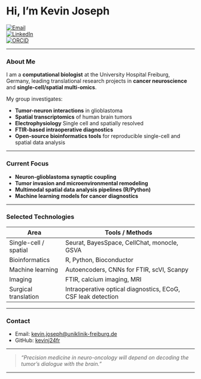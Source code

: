 # Hi, I’m Kevin Joseph

[![Email](https://img.shields.io/badge/Email-kevin.joseph@uniklinik--freiburg.de-blue?logo=gmail)](mailto:kevin.joseph@uniklinik-freiburg.de)  
[![LinkedIn](https://img.shields.io/badge/LinkedIn-Kevin%20Joseph-blue?logo=linkedin)](https://www.linkedin.com/in/josephkevin)  
[![ORCID](https://img.shields.io/badge/ORCID-0000--0001--6317--8736-a6ce39?logo=orcid)](https://orcid.org/0000-0001-6317-8736)

---

### About Me

I am a **computational biologist** at the University Hospital Freiburg, Germany, leading translational research projects in **cancer neuroscience** and **single-cell/spatial multi-omics**.

My group investigates:
- **Tumor-neuron interactions** in glioblastoma  
- **Spatial transcriptomics** of human brain tumors  
- **Electrophysiology** Single cell and spatially resolved  
- **FTIR-based intraoperative diagnostics**  
- **Open-source bioinformatics tools** for reproducible single-cell and spatial data analysis

---

### Current Focus

- **Neuron-glioblastoma synaptic coupling**  
- **Tumor invasion and microenvironmental remodeling**  
- **Multimodal spatial data analysis pipelines (R/Python)**  
- **Machine learning models for cancer diagnostics**

---

### Selected Technologies

| Area               | Tools / Methods |
|--------------------|-----------------|
| Single-cell / spatial | Seurat, BayesSpace, CellChat, monocle, GSVA |
| Bioinformatics     | R, Python, Bioconductor |
| Machine learning   | Autoencoders, CNNs for FTIR, scVI, Scanpy |
| Imaging            | FTIR, calcium imaging, MRI |
| Surgical translation | Intraoperative optical diagnostics, ECoG, CSF leak detection |

---

### Contact

- Email: [kevin.joseph@uniklinik-freiburg.de](mailto:kevin.joseph@uniklinik-freiburg.de)  
- GitHub: [kevinj24fr](https://github.com/kevinj24fr)

---

> *“Precision medicine in neuro-oncology will depend on decoding the tumor’s dialogue with the brain.”*

---
